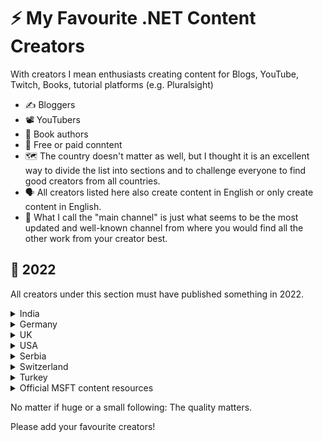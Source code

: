 # :zap: My Favourite .NET Content Creators

With creators I mean enthusiasts creating content for Blogs, YouTube, Twitch, Books, tutorial platforms (e.g. Pluralsight)

* :writing_hand: Bloggers
* :film_projector: YouTubers
* :open_book: Book authors
* :receipt: Free or paid conntent
* :world_map: The country doesn't matter as well, but I thought it is an excellent way to divide the list into sections and to challenge everyone to find good creators from all countries.
* :speaking_head: All creators listed here also create content in English or only create content in English.
* :compass: What I call the "main channel" is just what seems to be the most updated and well-known channel from where you would find all the other work from your creator best.

## :calendar: 2022

All creators under this section must have published something in 2022.


<details><summary>India</summary>
 
| Name  | Main Channel |
| ------------- | ------------- |
| Shreyas Jejurkar  | [Blog](https://mccshreyas.com/)  |
</details>


<details><summary>Germany</summary>
 
| Name  | Main Channel |
| ------------- | ------------- |
| Holger Schwichtenberg | [Twitter](https://twitter.com/DOTNETDOKTOR)
| Tim Cadenbach | [Blog](https://www.tcdev.de/blog)  |
</details>




<details><summary>UK</summary>
 
| Name  | Main Channel |
| ------------- | ------------- |
| Nick Chapsas | [Youtube](https://www.youtube.com/c/Elfocrash)  |
| Jamie Maguire | [Blog](https://jamiemaguire.net/)
| Jon P Smith | [Blog](https://www.thereformedprogrammer.net)
</details>

<details>
<summary>USA</summary>
  
  | Name  | Main Channel |
  | ------------- | ------------- |
  | Kendra Havens | [Twitter](https://twitter.com/gotheap)
  | Niels Swimberghe | [Blog](https://swimburger.net)
  | Julie Lerman | [Twitter](https://twitter.com/julielerman)
  | Scott Hanselman | [YouTube](https://www.youtube.com/channel/UCL-fHOdarou-CR2XUmK48Og)
  | Steve Ardalis Smith  | [Blog](https://ardalis.com/blog)  |
</details>

<details>
<summary>Serbia</summary>
  
| Name  | Main Channel |
| ------------- | ------------- |
| Milan Jovanović | [LinkedIn](https://www.linkedin.com/in/milan-jovanovic)  |
</details>

<details>
<summary>Switzerland</summary> 
  
| Name  | Main Channel |
| ------------- | ------------- |
| Damien Bowden  | [Blog](https://damienbod.com)  |
| Jürgen Gutsch | [Blog](https://asp.net-hacker.rocks)
| Steven Giesel |  [Blog](https://steven-giesel.com)
</details>

<details>
<summary>Turkey</summary>
  
| Name  | Main Channel |
| ------------- | ------------- |
| Sabit Kondakçı | [LinkedIn](https://www.linkedin.com/in/sabit-kondak%C3%A7%C4%B1/)  |
</details>

<details>
 <summary>Official MSFT content resources</summary>
 
| Name  | Main Channel |
| ------------- | ------------- |
| dotNET on YouTube | [YouTube](https://www.youtube.com/c/dotNET)  |
 </details>

 
No matter if huge or a small following: The quality matters. 

Please add your favourite creators!


